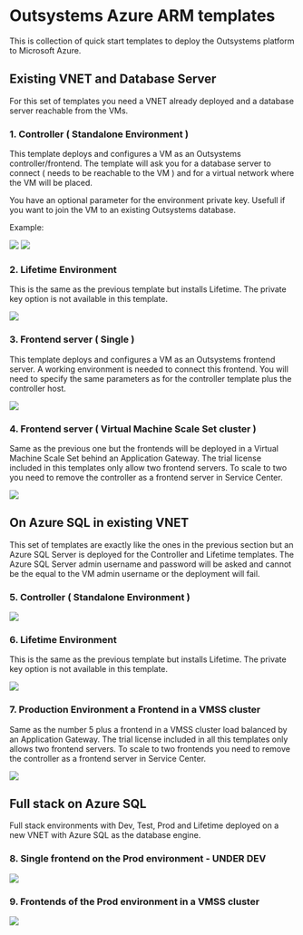 # Outsystems Azure ARM templates
This is collection of quick start templates to deploy the Outsystems platform to Microsoft Azure.

## Existing VNET and Database Server

For this set of templates you need a VNET already deployed and a database server reachable from the VMs.

### 1. Controller ( Standalone Environment )

This template deploys and configures a VM as an Outsystems controller/frontend. The template will ask you for a database server to connect ( needs to be reachable to the VM ) and for a virtual network where the VM will be placed.

You have an optional parameter for the environment private key. Usefull if you want to join the VM to an existing Outsystems database.

Example:

<img src="https://raw.githubusercontent.com/pintonunes/Outsystems-AzureARMTemplates/master/Docs/Controller.PNG"/>

<a href="https://portal.azure.com/#create/Microsoft.Template/uri/https%3A%2F%2Fraw.githubusercontent.com%2Fpintonunes%2FOutsystems-AzureARMTemplates%2Fmaster%2FController.json" target="_blank">
    <img src="http://azuredeploy.net/deploybutton.png"/>
</a>

### 2. Lifetime Environment

This is the same as the previous template but installs Lifetime. The private key option is not available in this template.

<a href="https://portal.azure.com/#create/Microsoft.Template/uri/https%3A%2F%2Fraw.githubusercontent.com%2Fpintonunes%2FOutsystems-AzureARMTemplates%2Fmaster%2FLifetime.json" target="_blank">
    <img src="http://azuredeploy.net/deploybutton.png"/>
</a>

### 3. Frontend server ( Single )

This template deploys and configures a VM as an Outsystems frontend server. A working environment is needed to connect this frontend. You will need to specify the same parameters as for the controller template plus the controller host.

<a href="https://portal.azure.com/#create/Microsoft.Template/uri/https%3A%2F%2Fraw.githubusercontent.com%2Fpintonunes%2FOutsystems-AzureARMTemplates%2Fmaster%2FFrontend.json" target="_blank">
    <img src="http://azuredeploy.net/deploybutton.png"/>
</a>

### 4. Frontend server ( Virtual Machine Scale Set cluster )

Same as the previous one but the frontends will be deployed in a Virtual Machine Scale Set behind an Application Gateway. The trial license included in this templates only allow two frontend servers. To scale to two you need to remove the controller as a frontend server in Service Center.

<a href="https://portal.azure.com/#create/Microsoft.Template/uri/https%3A%2F%2Fraw.githubusercontent.com%2Fpintonunes%2FOutsystems-AzureARMTemplates%2Fmaster%2FFrontendVMSS.json" target="_blank">
    <img src="http://azuredeploy.net/deploybutton.png"/>
</a>

## On Azure SQL in existing VNET

This set of templates are exactly like the ones in the previous section but an Azure SQL Server is deployed for the Controller and Lifetime templates. The Azure SQL Server admin username and password will be asked and cannot be the equal to the VM admin username or the deployment will fail.

### 5. Controller ( Standalone Environment )

<a href="https://portal.azure.com/#create/Microsoft.Template/uri/https%3A%2F%2Fraw.githubusercontent.com%2Fpintonunes%2FOutsystems-AzureARMTemplates%2Fmaster%2FAzSQLController.json" target="_blank">
    <img src="http://azuredeploy.net/deploybutton.png"/>
</a>

### 6. Lifetime Environment

This is the same as the previous template but installs Lifetime. The private key option is not available in this template.

<a href="https://portal.azure.com/#create/Microsoft.Template/uri/https%3A%2F%2Fraw.githubusercontent.com%2Fpintonunes%2FOutsystems-AzureARMTemplates%2Fmaster%2FAzSQLLifetime.json" target="_blank">
    <img src="http://azuredeploy.net/deploybutton.png"/>
</a>

### 7. Production Environment a Frontend in a VMSS cluster

Same as the number 5 plus a frontend in a VMSS cluster load balanced by an Application Gateway. The trial license included in all this templates only allows two frontend servers. To scale to two frontends you need to remove the controller as a frontend server in Service Center.

<a href="https://portal.azure.com/#create/Microsoft.Template/uri/https%3A%2F%2Fraw.githubusercontent.com%2Fpintonunes%2FOutsystems-AzureARMTemplates%2Fmaster%2FAzSQLProdVMSS.json" target="_blank">
    <img src="http://azuredeploy.net/deploybutton.png"/>
</a>

## Full stack on Azure SQL

Full stack environments with Dev, Test, Prod and Lifetime deployed on a new VNET with Azure SQL as the database engine.

### 8. Single frontend on the Prod environment - UNDER DEV

<a href="https://portal.azure.com/#create/Microsoft.Template/uri/https%3A%2F%2Fraw.githubusercontent.com%2Fpintonunes%2FOutsystems-AzureARMTemplates%2Fmaster%2FAzSQLFullStack.json" target="_blank">
    <img src="http://azuredeploy.net/deploybutton.png"/>
</a>

### 9. Frontends of the Prod environment in a VMSS cluster

<a href="https://portal.azure.com/#create/Microsoft.Template/uri/https%3A%2F%2Fraw.githubusercontent.com%2Fpintonunes%2FOutsystems-AzureARMTemplates%2Fmaster%2FAzSQLFullStackVMSS.json" target="_blank">
    <img src="http://azuredeploy.net/deploybutton.png"/>
</a>